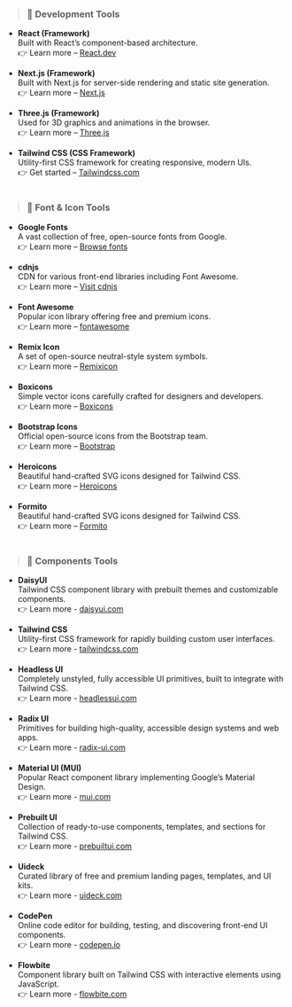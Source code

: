 > ### 🚀 Development Tools
- **React (Framework)**  
Built with React’s component-based architecture.  
👉 Learn more – [React.dev](https://react.dev/)

- **Next.js (Framework)**  
Built with Next.js for server-side rendering and static site generation.  
👉 Learn more – [Next.js](https://nextjs.org/)

- **Three.js (Framework)**  
Used for 3D graphics and animations in the browser.  
👉 Learn more – [Three.js](https://threejs.org/)

- **Tailwind CSS (CSS Framework)**  
Utility-first CSS framework for creating responsive, modern UIs.  
👉 Get started – [Tailwindcss.com](https://tailwindcss.com/)

# 

> ### 🚀 Font & Icon Tools

- **Google Fonts**  
  A vast collection of free, open-source fonts from Google.  
  👉 Learn more – [Browse fonts](https://fonts.google.com/)

- **cdnjs**  
  CDN for various front-end libraries including Font Awesome.  
  👉 Learn more – [Visit cdnjs](https://cdnjs.com/)

- **Font Awesome**  
  Popular icon library offering free and premium icons.  
  👉 Learn more – [fontawesome](https://fontawesome.com/icons)

- **Remix Icon**  
  A set of open-source neutral-style system symbols.  
  👉 Learn more – [Remixicon](https://remixicon.com/)

- **Boxicons**  
  Simple vector icons carefully crafted for designers and developers.  
  👉 Learn more – [Boxicons](https://boxicons.com/)

- **Bootstrap Icons**  
  Official open-source icons from the Bootstrap team.  
  👉 Learn more – [Bootstrap](https://icons.getbootstrap.com/)

- **Heroicons**  
  Beautiful hand-crafted SVG icons designed for Tailwind CSS.  
  👉 Learn more – [Heroicons](https://heroicons.com/)

- **Formito**  
  Beautiful hand-crafted SVG icons designed for Tailwind CSS.  
  👉 Learn more – [Formito](https://formito.com/tools/favicon)

#

> ### 🚀 Components Tools

- **DaisyUI**  
  Tailwind CSS component library with prebuilt themes and customizable components.  
  👉 Learn more - [daisyui.com](https://daisyui.com/)

- **Tailwind CSS**  
  Utility-first CSS framework for rapidly building custom user interfaces.  
  👉 Learn more - [tailwindcss.com](https://tailwindcss.com/)

- **Headless UI**  
  Completely unstyled, fully accessible UI primitives, built to integrate with Tailwind CSS.  
  👉 Learn more - [headlessui.com](https://headlessui.com/)

- **Radix UI**  
  Primitives for building high-quality, accessible design systems and web apps.  
  👉 Learn more - [radix-ui.com](https://www.radix-ui.com/)

- **Material UI (MUI)**  
  Popular React component library implementing Google’s Material Design.  
  👉 Learn more - [mui.com](https://mui.com/material-ui/)

- **Prebuilt UI**  
  Collection of ready-to-use components, templates, and sections for Tailwind CSS.  
  👉 Learn more - [prebuiltui.com](https://prebuiltui.com/)

- **Uideck**  
  Curated library of free and premium landing pages, templates, and UI kits.  
  👉 Learn more - [uideck.com](https://uideck.com/)

- **CodePen**  
  Online code editor for building, testing, and discovering front-end UI components.  
  👉 Learn more - [codepen.io](https://codepen.io/)

- **Flowbite**  
  Component library built on Tailwind CSS with interactive elements using JavaScript.  
  👉 Learn more - [flowbite.com](https://flowbite.com/)
